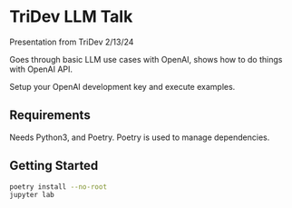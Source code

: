 # TriDev LLM Talk

Presentation from TriDev 2/13/24

Goes through basic LLM use cases with OpenAI, shows how to do things with OpenAI API.

Setup your OpenAI development key and execute examples.

## Requirements

Needs Python3, and Poetry. Poetry is used to manage dependencies.

## Getting Started

``` sh
poetry install --no-root
jupyter lab
```
